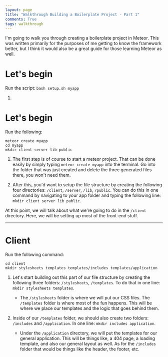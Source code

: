 ```yaml
---
layout: page
title: "Walkthrough Building a Boilerplate Project - Part 1"
comments: True
tags: walkthrough
---
```


I'm going to walk you through creating a boilerplate project in Meteor. This was written primarily for the purposes of me getting to know the framework better, but I think it would also be a great guide for those learning Meteor as well.

# Let's begin

Run the script: `bash setup.sh myapp`

1. 































# Let's begin

Run the following:

```
meteor create myapp
cd myapp
mkdir client server lib public
```

1. The first step is of course to start a meteor project. That can be done easily by simply typing `meteor create myapp` into the terminal. Go into the folder that was just created and delete the three generated files there, you won't need them.

2. After this, you'd want to setup the file structure by creating the following four directories: `/client`, `/server`, `/lib`, `/public`. You can do this in one command by navigating to your app folder and typing the following line: `mkdir client server lib public`.

At this point, we will talk about what we're going to do in the `/client` directory. Here, we will be setting up most of the front-end stuff.

----

# Client

Run the following command: 

```
cd client
mkdir stylesheets templates templates/includes templates/application
```
1. Let's start building out this part of our file structure by creating the following three folders: `/stylesheets`, `/templates`. To do that in one line: `mkdir stylesheets templates`.
	- The `/stylesheets` folder is where we will put our CSS files. The `/templates` folder is where most of the fun happens. This will be where we place our templates and the logic that goes behind them.

2. Inside of our `/templates` folder, we should also create two folders: `/includes` and `/application`. In one line: `mkdir includes application`.
	- Under the `/application` directory, we will put the templates for our general application. This will be things like, a 404 page, a loading template, and also our general layout as well. As for the `/includes` folder that would be things like the header, the footer, etc.


